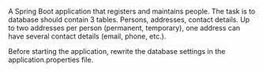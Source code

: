 A Spring Boot application that registers and maintains people. The task is to
database should contain 3 tables. Persons, addresses, contact details. Up to two addresses per person
(permanent, temporary), one address can have several contact details (email, phone, etc.).

Before starting the application, rewrite the database settings in the application.properties file.
